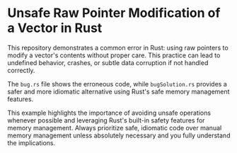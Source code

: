 # Unsafe Raw Pointer Modification of a Vector in Rust

This repository demonstrates a common error in Rust: using raw pointers to modify a vector's contents without proper care. This practice can lead to undefined behavior, crashes, or subtle data corruption if not handled correctly.

The `bug.rs` file shows the erroneous code, while `bugSolution.rs` provides a safer and more idiomatic alternative using Rust's safe memory management features.

This example highlights the importance of avoiding unsafe operations whenever possible and leveraging Rust's built-in safety features for memory management.  Always prioritize safe, idiomatic code over manual memory management unless absolutely necessary and you fully understand the implications.
